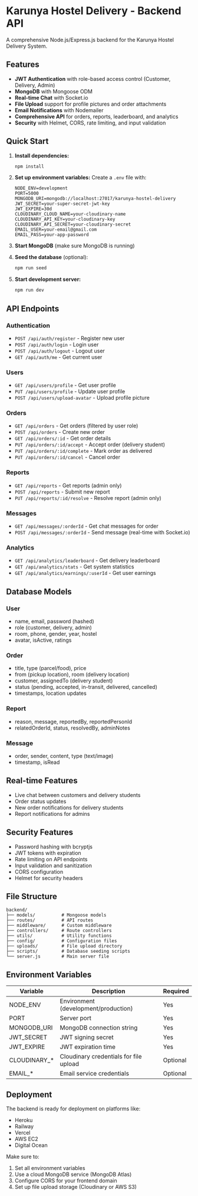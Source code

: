 # Karunya Hostel Delivery - Backend API

A comprehensive Node.js/Express.js backend for the Karunya Hostel Delivery System.

## Features

- **JWT Authentication** with role-based access control (Customer, Delivery, Admin)
- **MongoDB** with Mongoose ODM
- **Real-time Chat** with Socket.io
- **File Upload** support for profile pictures and order attachments
- **Email Notifications** with Nodemailer
- **Comprehensive API** for orders, reports, leaderboard, and analytics
- **Security** with Helmet, CORS, rate limiting, and input validation

## Quick Start

1. **Install dependencies:**
   ```bash
   npm install
   ```

2. **Set up environment variables:**
   Create a `.env` file with:
   ```
   NODE_ENV=development
   PORT=5000
   MONGODB_URI=mongodb://localhost:27017/karunya-hostel-delivery
   JWT_SECRET=your-super-secret-jwt-key
   JWT_EXPIRE=30d
   CLOUDINARY_CLOUD_NAME=your-cloudinary-name
   CLOUDINARY_API_KEY=your-cloudinary-key
   CLOUDINARY_API_SECRET=your-cloudinary-secret
   EMAIL_USER=your-email@gmail.com
   EMAIL_PASS=your-app-password
   ```

3. **Start MongoDB** (make sure MongoDB is running)

4. **Seed the database** (optional):
   ```bash
   npm run seed
   ```

5. **Start development server:**
   ```bash
   npm run dev
   ```

## API Endpoints

### Authentication
- `POST /api/auth/register` - Register new user
- `POST /api/auth/login` - Login user
- `POST /api/auth/logout` - Logout user
- `GET /api/auth/me` - Get current user

### Users
- `GET /api/users/profile` - Get user profile
- `PUT /api/users/profile` - Update user profile
- `POST /api/users/upload-avatar` - Upload profile picture

### Orders
- `GET /api/orders` - Get orders (filtered by user role)
- `POST /api/orders` - Create new order
- `GET /api/orders/:id` - Get order details
- `PUT /api/orders/:id/accept` - Accept order (delivery student)
- `PUT /api/orders/:id/complete` - Mark order as delivered
- `PUT /api/orders/:id/cancel` - Cancel order

### Reports
- `GET /api/reports` - Get reports (admin only)
- `POST /api/reports` - Submit new report
- `PUT /api/reports/:id/resolve` - Resolve report (admin only)

### Messages
- `GET /api/messages/:orderId` - Get chat messages for order
- `POST /api/messages/:orderId` - Send message (real-time with Socket.io)

### Analytics
- `GET /api/analytics/leaderboard` - Get delivery leaderboard
- `GET /api/analytics/stats` - Get system statistics
- `GET /api/analytics/earnings/:userId` - Get user earnings

## Database Models

### User
- name, email, password (hashed)
- role (customer, delivery, admin)
- room, phone, gender, year, hostel
- avatar, isActive, ratings

### Order
- title, type (parcel/food), price
- from (pickup location), room (delivery location)
- customer, assignedTo (delivery student)
- status (pending, accepted, in-transit, delivered, cancelled)
- timestamps, location updates

### Report
- reason, message, reportedBy, reportedPersonId
- relatedOrderId, status, resolvedBy, adminNotes

### Message
- order, sender, content, type (text/image)
- timestamp, isRead

## Real-time Features

- Live chat between customers and delivery students
- Order status updates
- New order notifications for delivery students
- Report notifications for admins

## Security Features

- Password hashing with bcryptjs
- JWT tokens with expiration
- Rate limiting on API endpoints
- Input validation and sanitization
- CORS configuration
- Helmet for security headers

## File Structure

```
backend/
├── models/          # Mongoose models
├── routes/          # API routes
├── middleware/      # Custom middleware
├── controllers/     # Route controllers
├── utils/           # Utility functions
├── config/          # Configuration files
├── uploads/         # File upload directory
├── scripts/         # Database seeding scripts
└── server.js        # Main server file
```

## Environment Variables

| Variable | Description | Required |
|----------|-------------|----------|
| NODE_ENV | Environment (development/production) | Yes |
| PORT | Server port | Yes |
| MONGODB_URI | MongoDB connection string | Yes |
| JWT_SECRET | JWT signing secret | Yes |
| JWT_EXPIRE | JWT expiration time | Yes |
| CLOUDINARY_* | Cloudinary credentials for file upload | Optional |
| EMAIL_* | Email service credentials | Optional |

## Deployment

The backend is ready for deployment on platforms like:
- Heroku
- Railway
- Vercel
- AWS EC2
- Digital Ocean

Make sure to:
1. Set all environment variables
2. Use a cloud MongoDB service (MongoDB Atlas)
3. Configure CORS for your frontend domain
4. Set up file upload storage (Cloudinary or AWS S3)